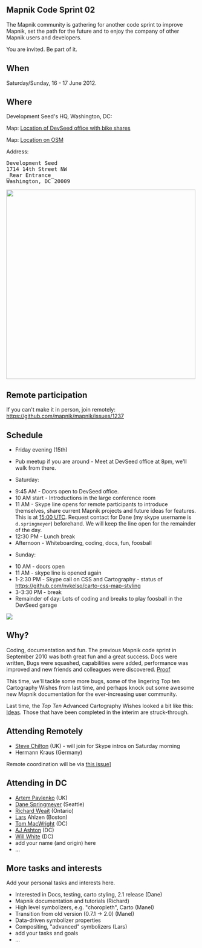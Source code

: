 ## Mapnik Code Sprint 02

The Mapnik community is gathering for another code sprint to improve Mapnik, set the path for the future and to enjoy the company of other Mapnik users and developers.  

You are invited.  Be part of it.

## When

Saturday/Sunday, 16 - 17 June 2012.

## Where

Development Seed's HQ, Washington, DC:

Map: [Location of DevSeed office with bike shares](http://a.tiles.mapbox.com/v3/devseed.devseed-hq.html#16/38.913/-77.03)

Map: [Location on OSM](http://www.openstreetmap.org/?lat=38.9132590591908&lon=-77.0323643088341&zoom=18)

Address:
<pre>
Development Seed
1714 14th Street NW
_Rear Entrance_
Washington, DC 20009
</pre>

<a href="http://f.cl.ly/items/1J1s2a0u0F1m1J1K2u3e/Screen%20Shot%202012-05-31%20at%201.56.28%20PM.png"><img src="http://f.cl.ly/items/1J1s2a0u0F1m1J1K2u3e/Screen%20Shot%202012-05-31%20at%201.56.28%20PM.png" width="500"/></a>

## Remote participation

If you can't make it in person, join remotely: https://github.com/mapnik/mapnik/issues/1237

## Schedule

- Friday evening (15th)
 * Pub meetup if you are around - Meet at DevSeed office at 8pm, we'll walk from there.

- Saturday:
 * 9:45 AM - Doors open to DevSeed office.
 * 10 AM start - Introductions in the large conference room
 * 11 AM - Skype line opens for remote participants to introduce themselves, share current Mapnik projects and future ideas for features. This is at [15:00 UTC](http://www.timeanddate.com/worldclock/fixedtime.html?iso=20120616T15). Request contact for Dane (my skype username is `d.springmeyer`) beforehand. We will keep the line open for the remainder of the day.
 * 12:30 PM - Lunch break
 * Afternoon - Whiteboarding, coding, docs, fun, foosball

- Sunday:
 * 10 AM - doors open
 * 11 AM - skype line is opened again
 * 1-2:30 PM - Skype call on CSS and Cartography - status of https://github.com/nvkelso/carto-css-map-styling
 * 3-3:30 PM - break
 * Remainder of day: Lots of coding and breaks to play foosball in the DevSeed garage

<img src="http://farm8.staticflickr.com/7012/6497243219_2549730dfc_n.jpg" />

## Why?

Coding, documentation and fun.  The previous Mapnik code sprint in September 2010 was both great fun and a great success.  Docs were written, Bugs were squashed, capabilities were added, performance was improved and new friends and colleagues were discovered.  [Proof](https://github.com/mapnik/mapnik/wiki/MapnikCodeSprint_MCS01_Results) 

This time, we'll tackle some more bugs, some of the lingering Top ten Cartography Wishes from last time, and perhaps knock out some awesome new Mapnik documentation for the ever-increasing user community.  

Last time, the *Top Ten* Advanced Cartography Wishes looked a bit like this: [Ideas](Ideas). Those that have been completed in the interim are struck-through. 

## Attending Remotely

- [Steve Chilton](https://twitter.com/#!/steev8) (UK) - will join for Skype intros on Saturday morning
- Hermann Kraus (Germany)

Remote coordination will be via [this issue](https://github.com/mapnik/mapnik/issues/1237)]

## Attending in DC
- [Artem Pavlenko](https://github.com/artemp) (UK)
- [Dane Springmeyer](https://github.com/springmeyer) (Seattle)
- [Richard Weait](https://github.com/rweait) (Ontario)
- [Lars](https://github.com/ahlzen) Ahlzen (Boston) 
- [Tom MacWright](https://github.com/tmcw) (DC)
- [AJ Ashton](https://github.com/ajashton) (DC)
- [Will White](https://github.com/willwhite) (DC)
- add your name (and origin) here
- ...

## More tasks and interests
Add your personal tasks and interests here.
- Interested in Docs, testing, carto styling, 2.1 release (Dane)
- Mapnik documentation and tutorials (Richard)
- High level symbolizers, e.g. "choropleth", Carto (Manel)
- Transition from old version (0.7.1 -> 2.0) (Manel)
- Data-driven symbolizer properties
- Compositing, "advanced" symbolizers (Lars)
- add your tasks and goals
- ...